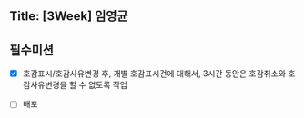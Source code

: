 ## Title: [3Week] 임영균

## 필수미션
- [x] 호감표시/호감사유변경 후, 개별 호감표시건에 대해서, 3시간 동안은 호감취소와 호감사유변경을 할 수 없도록 작업
- [ ] 배포

